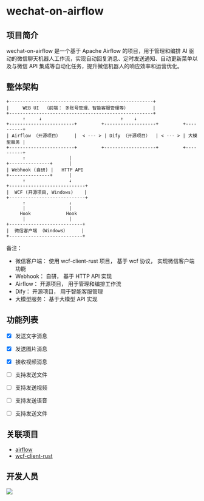 # wechat-on-airflow

## 项目简介

wechat-on-airflow 是一个基于 Apache Airflow 的项目，用于管理和编排 AI 驱动的微信聊天机器人工作流，实现自动回复消息、定时发送通知、自动更新菜单以及与微信 API 集成等自动化任务，提升微信机器人的响应效率和运营优化。

## 整体架构

```
+-----------------------------------------------------+
|     WEB UI  （前端： 多账号管理、智能客服管理等）         |          
+-----------------------------------------------------+                         
      ↑     ↓                             ↑    ↓
+------------------------+         +-------------------+         +----------+
| Airflow （开源项目）     |  < --- > | Dify （开源项目）  | < --- > | 大模型服务 |
+------------------------+         +-------------------+         +----------+
      ↑                |
+---------------+      |
| Webhook (自研) |   HTTP API
+---------------+      |
      ↑                ↓
+----------------------------+
|  WCF (开源项目, Windows)    |
+----------------------------+
      ↑                ↓
      |                |
     Hook             Hook
      |                |
+---------------------------+
|  微信客户端 （Windows）     |
+---------------------------+
```

备注：
- 微信客户端： 使用 wcf-client-rust 项目， 基于 wcf 协议， 实现微信客户端功能
- Webhook： 自研， 基于 HTTP API 实现
- Airflow： 开源项目， 用于管理和编排工作流
- Dify： 开源项目， 用于智能客服管理
- 大模型服务： 基于大模型 API 实现

## 功能列表

- [x] 发送文字消息
- [x] 发送图片消息
- [x] 接收视频消息
- [ ] 支持发送文件
- [ ] 支持发送视频
- [ ] 支持发送语音
- [ ] 支持发送文件


## 关联项目

- [airflow](https://github.com/apache/airflow)
- [wcf-client-rust](https://github.com/lich0821/wcf-client-rust)

## 开发人员

<a href="https://github.com/claude89757/wechat-on-airflow/graphs/contributors">![](https://contrib.rocks/image?repo=claude89757/wechat-on-airflow)</a>
